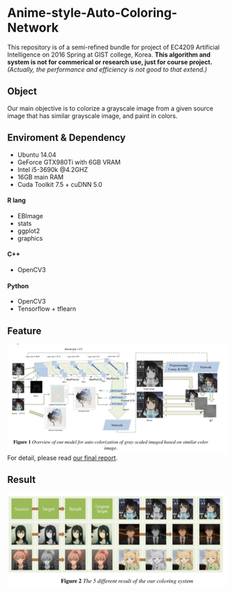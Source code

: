 # Anime-style-Auto-Coloring-Network

This repository is of a semi-refined bundle for project of EC4209 Artificial Intelligence on 2016 Spring at GIST college, Korea.
<b>This algorithm and system is not for commerical or research use, just for course project.</b>
<i>(Actually, the performance and efficiency is not good to that extend.)</i>

## Object
Our main objective is to colorize a grayscale image from a given source image that has similar grayscale image, and paint in colors.

## Enviroment & Dependency
* Ubuntu 14.04
* GeForce GTX980Ti with 6GB VRAM
* Intel i5-3690k @4.2GHZ
* 16GB main RAM
* Cuda Toolkit 7.5 + cuDNN 5.0

#### R lang

* EBImage
* stats
* ggplot2
* graphics

#### C++
* OpenCV3

#### Python
* OpenCV3
* Tensorflow + tflearn

## Feature
![feature.png](/Feature.png)
For detail, please read [our final report](/Auto_Coloring_Network_Final_Report.pdf).

## Result
![result.png](/Result.png)
